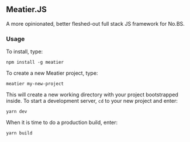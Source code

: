 ## Meatier.JS

A more opinionated, better fleshed-out full stack JS framework for No.BS.

### Usage

To install, type:

```
npm install -g meatier
```

To create a new Meatier project, type:
 
 ```
meatier my-new-project
```

This will create a new working directory with your project bootstrapped inside. To
start a development server, `cd` to your new project and enter:
 
```
yarn dev
```

When it is time to do a production build, enter:

```
yarn build
```
